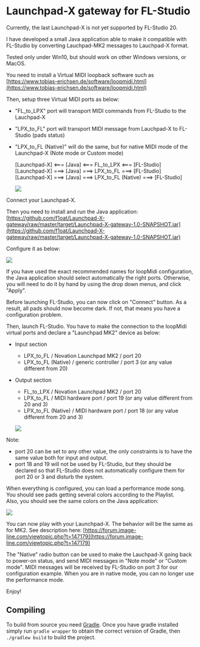 # Launchpad-X gateway for FL-Studio

Currently, the last Launchpad-X is not yet supported by FL-Studio 20.

I have developed a small Java application able to make it compatible with FL-Studio by converting Lauchpad-MK2 messages to Lauchpad-X format.

Tested only under Win10, but should work on other Windows versions, or MacOS.

You need to install a Virtual MIDI loopback software such as [https://www.tobias-erichsen.de/software/loopmidi.html](https://www.tobias-erichsen.de/software/loopmidi.html)

Then, setup three Virtual MIDI ports as below:

- "FL\_to\_LPX" port will transport MIDI commands from FL-Studio to the Lauchpad-X
- "LPX\_to\_FL" port will transport MIDI message from Lauchpad-X to FL-Studio (pads status)
- "LPX\_to\_FL (Native)" will do the same, but for native MIDI mode of the Launchpad-X (Note mode or Custom mode)


    [Launchpad-X\] <=== \[Java\] <=== FL\_to\_LPX <=== \[FL-Studio\]  
    [Launchpad-X\] ===> \[Java\] ===> LPX\_to\_FL ===> \[FL-Studio\]  
    [Launchpad-X\] ===> \[Java\] ===> LPX\_to\_FL (Native) ===> \[FL-Studio\]

    ![](images/image.png)

Connect your Launchpad-X.

Then you need to install and run the Java application: [https://github.com/f1oat/Launchpad-X-gateway/raw/master/target/Launchpad-X-gateway-1.0-SNAPSHOT.jar](https://github.com/f1oat/Launchpad-X-gateway/raw/master/target/Launchpad-X-gateway-1.0-SNAPSHOT.jar)

Configure it as below:

   ![](images/image-1.png)

If you have used the exact recommended names for loopMidi configuration, the Java application should select automatically the right ports. Otherwise, you will need to do it by hand by using the drop down menus, and click "Apply".

Before launching FL-Studio, you can now click on "Connect" button. As a result, all pads should now become dark. If not, that means you have a configuration problem.

Then, launch FL-Studio. You have to make the connection to the loopMidi virtual ports and declare a "Launchpad MK2" device as below:

- Input section
    - LPX\_to\_FL / Novation Launchpad MK2 / port 20
    - LPX\_to\_FL (Native) / generic controller / port 3 (or any value different from 20)
- Output section
    - FL\_to\_LPX / Novation Launchpad MK2 / port 20
    - LPX\_to\_FL / MIDI hardware port / port 19 (or any value different from 20 and 3)
    - LPX\_to\_FL (Native) / MIDI hardware port / port 18 (or any value different from 20 and 3)


   ![](images/image-3.png)

Note:

- port 20 can be set to any other value, the only constraints is to have the same value both for input and output.
- port 18 and 19 will not be used by FL-Studio, but they should be declared so that FL-Studio does not automatically configure them for port 20 or 3 and disturb the system.

When everything is configured, you can load a performance mode song.  
You should see pads getting several colors according to the Playlist.  
Also, you should see the same colors on the Java application:

   ![](images/image-4.png)

You can now play with your Launchpad-X. The behavior will be the same as for MK2. See description here: [https://forum.image-line.com/viewtopic.php?t=147179](https://forum.image-line.com/viewtopic.php?t=147179)

The "Native" radio button can be used to make the Lauchpad-X going back to power-on status, and send MIDI messages in "Note mode" or "Custom mode". MIDI messages will be received by FL-Studio on port 3 for our configuration example. When you are in native mode, you can no longer use the performance mode.

Enjoy!

## Compiling
To build from source you need [Gradle](https://gradle.org/). Once you have gradle installed
simply run `gradle wrapper` to obtain the correct version of Gradle, then `./gradlew build`
to build the project.
